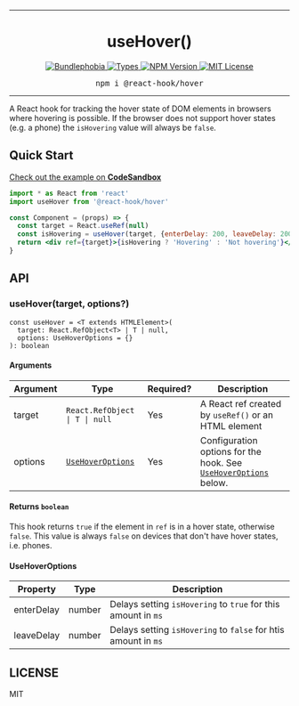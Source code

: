 <hr>
<div align="center">
  <h1 align="center">
    useHover()
  </h1>
</div>

<p align="center">
  <a href="https://bundlephobia.com/result?p=@react-hook/hover">
    <img alt="Bundlephobia" src="https://img.shields.io/bundlephobia/minzip/@react-hook/hover?style=for-the-badge&labelColor=24292e">
  </a>
  <a aria-label="Types" href="https://www.npmjs.com/package/@react-hook/hover">
    <img alt="Types" src="https://img.shields.io/npm/types/@react-hook/hover?style=for-the-badge&labelColor=24292e">
  </a>
  <a aria-label="NPM version" href="https://www.npmjs.com/package/@react-hook/hover">
    <img alt="NPM Version" src="https://img.shields.io/npm/v/@react-hook/hover?style=for-the-badge&labelColor=24292e">
  </a>
  <a aria-label="License" href="https://jaredlunde.mit-license.org/">
    <img alt="MIT License" src="https://img.shields.io/npm/l/@react-hook/hover?style=for-the-badge&labelColor=24292e">
  </a>
</p>

<pre align="center">npm i @react-hook/hover</pre>
<hr>

A React hook for tracking the hover state of DOM elements in browsers
where hovering is possible. If the browser does not support hover states
(e.g. a phone) the `isHovering` value will always be `false`.

## Quick Start

[Check out the example on **CodeSandbox**](https://codesandbox.io/s/react-hookhover-example-oohtc)

```jsx harmony
import * as React from 'react'
import useHover from '@react-hook/hover'

const Component = (props) => {
  const target = React.useRef(null)
  const isHovering = useHover(target, {enterDelay: 200, leaveDelay: 200})
  return <div ref={target}>{isHovering ? 'Hovering' : 'Not hovering'}</div>
}
```

## API

### useHover(target, options?)

```tsx
const useHover = <T extends HTMLElement>(
  target: React.RefObject<T> | T | null,
  options: UseHoverOptions = {}
): boolean
```

#### Arguments

| Argument | Type                                                 | Required? | Description                                                                          |
| -------- | ---------------------------------------------------- | --------- | ------------------------------------------------------------------------------------ |
| target   | <code>React.RefObject<T> &#124; T &#124; null</code> | Yes       | A React ref created by `useRef()` or an HTML element                                 |
| options  | [`UseHoverOptions`](#usehoveroptions)                | Yes       | Configuration options for the hook. See [`UseHoverOptions`](#usehoveroptions) below. |

#### Returns `boolean`

This hook returns `true` if the element in `ref` is in a hover state, otherwise `false`. This value
is always `false` on devices that don't have hover states, i.e. phones.

#### UseHoverOptions

| Property   | Type   | Description                                                    |
| ---------- | ------ | -------------------------------------------------------------- |
| enterDelay | number | Delays setting `isHovering` to `true` for this amount in `ms`  |
| leaveDelay | number | Delays setting `isHovering` to `false` for htis amount in `ms` |

## LICENSE

MIT
